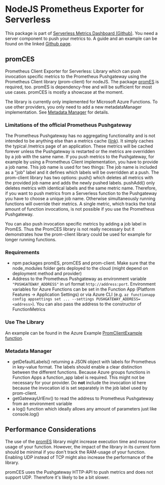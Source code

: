 # NodeJS Prometheus Exporter for Serverless

This package is part of [Serverless Metrics Dashboard (Github)](https://github.com/MaibornWolff/serverless-metric-dashboard). You need a server component to push your metrics to. A guide and an example can be found on the linked [Github page](https://github.com/MaibornWolff/serverless-metric-dashboard).

## promCES
Prometheus Client Exporter for Serverless: Library which can push invocation specific metrics to the Prometheus Pushgateway using the Prometheus Client library (prom-client) for nodeJS. The package [promES](https://www.npmjs.com/package/promes) is required, too. promES is dependency-free and will be sufficient for most use cases. promCES is mostly a showcase at the moment.

The library is currently only implemented for Microsoft Azure Functions. To use other providers, you only need to add a new metadataManager implementation. See [Metadata Manager](#Metadata-Manager) for details.

### Limitations of the official Prometheus Pushgateway

The Prometheus Pushgateway has no aggregating functionality and is not intended to be anything else than a metrics cache ([link](https://github.com/prometheus/pushgateway#non-goals)). It simply caches the typical /metrics page of an application. These metrics will be cached forever unless the Pushgateway is restarted or the metrics are overridden by a job with the same name. If you push metrics to the Pushgateway, for example by using a Prometheus Client implementation, you have to provide a job name. This job name is used for two things: The job name is included as a "job" label and it defines which labels will be overridden at a push. The prom-client library has two options: push() which deletes all metrics with the provided job name and adds the newly pushed labels. pushAdd() only deletes metrics with identical labels and the same metric name. Therefore, if you want to push metrics from a Serverless function to the Pushgateway you have to choose a unique job name. Otherwise simultaneously running functions will override their metrics. A single metric, which tracks the total amount of function invocations, is not possible if you use the Prometheus Pushgateway.

You can also push invocation specific metrics by adding a job label in PromES. Thus the PromCES library is not really necessary but it demonstrates how the prom-client library could be used for example for longer running functions.

### Requirements

- npm packages promES, promCES and prom-client. Make sure that the node_modules folder gets deployed to the cloud (might depend on deployment method and provider)
- Address to the Prometheus Pushgateway as environment variable `"PUSHGATEWAY_ADDRESS"` in url format `http://address:port`. Environment variables for Azure Functions can be set in the Function App (Platform Features -> Application Settings) or via Azure CLI (e.g. `az functionapp config appsettings set ... --settings PUSHGATEWAY_ADDRESS=<address>`). You can also pass the address to the constructor of FunctionMetrics

### Use The Library
An example can be found in the Azure Example [PromClientExample function](example/azure/functions/image-processor-app/PromClientExample/index.js).


### Metadata Manager

- getDefaultLabels() returning a JSON object with labels for Prometheus in key-value format. The labels should enable a clear distinction between the different functions. Because Azure groups functions in Function Apps a function_app label is required. This might not be necessary for your provider. Do **not** include the invocation id here because the invocation id is set separately in the job label used by prom-client.
- getGatewayUrlEnv() to read the address to Prometheus Pushgateway from an environment variable
- a log() function which ideally allows any amount of parameters just like console.log()

## Performance Considerations

The use of the [promES](https://www.npmjs.com/package/promes) library might increase execution time and resource usage of your function. However, the impact of the library in its current form should be minimal if you don't track the RAM-usage of your function. Enabling UDP instead of TCP might also increase the performance of the library.

promCES uses the Pushgateway HTTP-API to push metrics and does not support UDP. Therefore it's likely to be a bit slower.